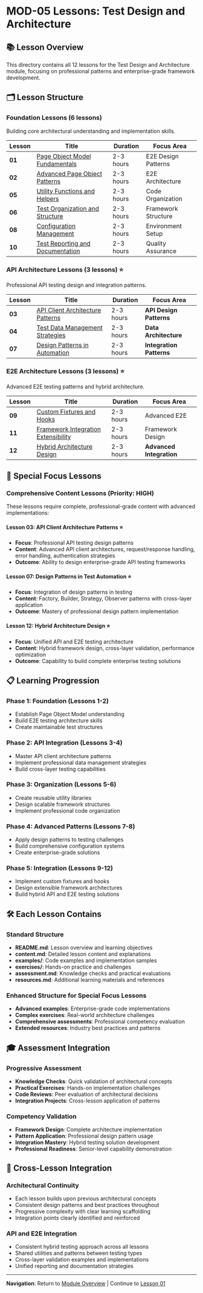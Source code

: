 # MOD-05 Lessons: Test Design and Architecture

## 📚 Lesson Overview

This directory contains all 12 lessons for the Test Design and Architecture module, focusing on professional patterns and enterprise-grade framework development.

## 🗂️ Lesson Structure

### **Foundation Lessons (6 lessons)**
Building core architectural understanding and implementation skills.

| Lesson | Title | Duration | Focus Area |
|--------|-------|----------|------------|
| **01** | [Page Object Model Fundamentals](lesson-01-page-object-model-fundamentals/) | 2-3 hours | E2E Design Patterns |
| **02** | [Advanced Page Object Patterns](lesson-02-advanced-page-object-patterns/) | 2-3 hours | E2E Architecture |
| **05** | [Utility Functions and Helpers](lesson-05-utility-functions-and-helpers/) | 2-3 hours | Code Organization |
| **06** | [Test Organization and Structure](lesson-06-test-organization-and-structure/) | 2-3 hours | Framework Structure |
| **08** | [Configuration Management](lesson-08-configuration-management/) | 2-3 hours | Environment Setup |
| **10** | [Test Reporting and Documentation](lesson-10-test-reporting-and-documentation/) | 2-3 hours | Quality Assurance |

### **API Architecture Lessons (3 lessons)** ⭐
Professional API testing design and integration patterns.

| Lesson | Title | Duration | Focus Area |
|--------|-------|----------|------------|
| **03** | [API Client Architecture Patterns](lesson-03-api-client-architecture-patterns/) | 2-3 hours | **API Design Patterns** |
| **04** | [Test Data Management Strategies](lesson-04-test-data-management-strategies/) | 2-3 hours | **Data Architecture** |
| **07** | [Design Patterns in Automation](lesson-07-design-patterns-in-automation/) | 2-3 hours | **Integration Patterns** |

### **E2E Architecture Lessons (3 lessons)** ⭐
Advanced E2E testing patterns and hybrid architecture.

| Lesson | Title | Duration | Focus Area |
|--------|-------|----------|------------|
| **09** | [Custom Fixtures and Hooks](lesson-09-custom-fixtures-and-hooks/) | 2-3 hours | Advanced E2E |
| **11** | [Framework Integration Extensibility](lesson-11-framework-integration-extensibility/) | 2-3 hours | Framework Design |
| **12** | [Hybrid Architecture Design](lesson-12-hybrid-architecture-design/) | 2-3 hours | **Advanced Integration** |

## 🎯 Special Focus Lessons

### **Comprehensive Content Lessons** (Priority: HIGH)
These lessons require complete, professional-grade content with advanced implementations:

#### **Lesson 03: API Client Architecture Patterns** ⭐
- **Focus**: Professional API testing design patterns
- **Content**: Advanced API client architectures, request/response handling, error handling, authentication strategies
- **Outcome**: Ability to design enterprise-grade API testing frameworks

#### **Lesson 07: Design Patterns in Test Automation** ⭐
- **Focus**: Integration of design patterns in testing
- **Content**: Factory, Builder, Strategy, Observer patterns with cross-layer application
- **Outcome**: Mastery of professional design pattern implementation

#### **Lesson 12: Hybrid Architecture Design** ⭐
- **Focus**: Unified API and E2E testing architecture
- **Content**: Hybrid framework design, cross-layer validation, performance optimization
- **Outcome**: Capability to build complete enterprise testing solutions

## 📋 Learning Progression

### **Phase 1: Foundation (Lessons 1-2)**
- Establish Page Object Model understanding
- Build E2E testing architecture skills
- Create maintainable test structures

### **Phase 2: API Integration (Lessons 3-4)**
- Master API client architecture patterns
- Implement professional data management strategies
- Build cross-layer testing capabilities

### **Phase 3: Organization (Lessons 5-6)**
- Create reusable utility libraries
- Design scalable framework structures
- Implement professional code organization

### **Phase 4: Advanced Patterns (Lessons 7-8)**
- Apply design patterns to testing challenges
- Build comprehensive configuration systems
- Create enterprise-grade solutions

### **Phase 5: Integration (Lessons 9-12)**
- Implement custom fixtures and hooks
- Design extensible framework architectures
- Build hybrid API and E2E testing solutions

## 🛠️ Each Lesson Contains

### **Standard Structure**
- **README.md**: Lesson overview and learning objectives
- **content.md**: Detailed lesson content and explanations
- **examples/**: Code examples and implementation samples
- **exercises/**: Hands-on practice and challenges
- **assessment.md**: Knowledge checks and practical evaluations
- **resources.md**: Additional learning materials and references

### **Enhanced Structure for Special Focus Lessons**
- **Advanced examples**: Enterprise-grade code implementations
- **Complex exercises**: Real-world architecture challenges
- **Comprehensive assessments**: Professional competency evaluation
- **Extended resources**: Industry best practices and patterns

## 🎓 Assessment Integration

### **Progressive Assessment**
- **Knowledge Checks**: Quick validation of architectural concepts
- **Practical Exercises**: Hands-on implementation challenges
- **Code Reviews**: Peer evaluation of architectural decisions
- **Integration Projects**: Cross-lesson application of patterns

### **Competency Validation**
- **Framework Design**: Complete architecture implementation
- **Pattern Application**: Professional design pattern usage
- **Integration Mastery**: Hybrid testing solution development
- **Professional Readiness**: Senior-level capability demonstration

## 🔗 Cross-Lesson Integration

### **Architectural Continuity**
- Each lesson builds upon previous architectural concepts
- Consistent design patterns and best practices throughout
- Progressive complexity with clear learning scaffolding
- Integration points clearly identified and reinforced

### **API and E2E Integration**
- Consistent hybrid testing approach across all lessons
- Shared utilities and patterns between testing types
- Cross-layer validation examples and implementations
- Unified reporting and documentation strategies

---

**Navigation**: Return to [Module Overview](../README.md) | Continue to [Lesson 01](lesson-01-page-object-model-fundamentals/)